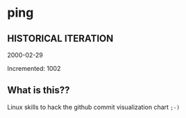 # ping

## HISTORICAL ITERATION
2000-02-29

Incremented: 1002

## What is this?? 
Linux skills to hack the github commit visualization chart `;-)`
